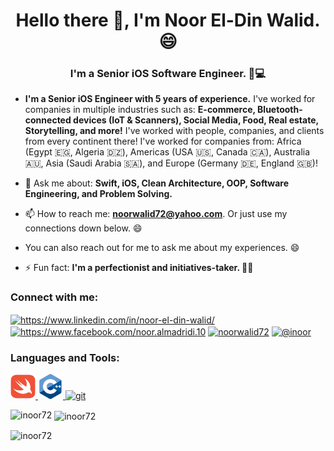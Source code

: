 <h1 align="center">Hello there 👋, I'm Noor El-Din Walid. 😄</h1>
<h3 align="center">I'm a Senior iOS Software Engineer. 🍎💻</h3>

- **I'm a Senior iOS Engineer with 5 years of experience.** I've worked for companies in multiple industries such as: **E-commerce, Bluetooth-connected devices (IoT & Scanners), Social Media, Food, Real estate, Storytelling, and more!**
I've worked with people, companies, and clients from every continent there! I've worked for companies from: Africa (Egypt 🇪🇬, Algeria 🇩🇿), Americas (USA 🇺🇸, Canada 🇨🇦), Australia 🇦🇺, Asia (Saudi Arabia 🇸🇦), and Europe (Germany 🇩🇪, England 🇬🇧)!

- 💬 Ask me about: **Swift, iOS, Clean Architecture, OOP, Software Engineering, and Problem Solving.**

- 📫 How to reach me: **noorwalid72@yahoo.com**. Or just use my connections down below. 😄

- You can also reach out for me to ask me about my experiences. 😄

- ⚡ Fun fact: **I'm a perfectionist and initiatives-taker. 💪😎**

<h3 align="left">Connect with me:</h3>
<p align="left">
<a href="https://www.linkedin.com/in/noor-el-din-walid/" target="blank"><img align="center" src="https://cdn.jsdelivr.net/npm/simple-icons@3.0.1/icons/linkedin.svg" alt="https://www.linkedin.com/in/noor-el-din-walid/" height="30" width="40" /></a>
<a href="https://fb.com/https://www.facebook.com/noor.almadridi.10" target="blank"><img align="center" src="https://cdn.jsdelivr.net/npm/simple-icons@3.0.1/icons/facebook.svg" alt="https://www.facebook.com/noor.almadridi.10" height="30" width="40" /></a>
<a href="https://www.hackerrank.com/noorwalid72" target="blank"><img align="center" src="https://cdn.jsdelivr.net/npm/simple-icons@3.0.1/icons/hackerrank.svg" alt="noorwalid72" height="30" width="40" /></a>
<a href="https://www.leetcode.com/@inoor" target="blank"><img align="center" src="https://cdn.jsdelivr.net/npm/simple-icons@3.0.1/icons/leetcode.svg" alt="@inoor" height="30" width="40" /></a>
</p>


<h3 align="left">Languages and Tools:</h3>
<p align="left"> <a href="https://developer.apple.com/swift/" target="_blank"> <img src="https://raw.githubusercontent.com/devicons/devicon/master/icons/swift/swift-original.svg" alt="swift" width="40" height="40"/> </a> <a href="https://www.w3schools.com/cpp/" target="_blank"> <img src="https://raw.githubusercontent.com/devicons/devicon/master/icons/cplusplus/cplusplus-original.svg" alt="cplusplus" width="40" height="40"/> </a> <a href="https://git-scm.com/" target="_blank"> <img src="https://www.vectorlogo.zone/logos/git-scm/git-scm-icon.svg" alt="git" width="40" height="40"/> </a>  </p>

<p><img align="left" src="https://github-readme-stats.vercel.app/api/top-langs?username=inoor72&show_icons=true&locale=en&layout=compact" alt="inoor72" /></p>

<p>&nbsp;<img align="center" src="https://github-readme-stats.vercel.app/api?username=inoor72&show_icons=true&locale=en" alt="inoor72" /></p>

<p align="left"> <img src="https://komarev.com/ghpvc/?username=inoor72&label=Profile%20views&color=0e75b6&style=flat" alt="inoor72" /> </p>
